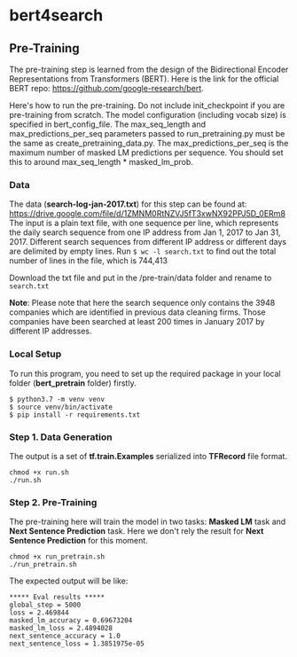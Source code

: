 # bert4search

## Pre-Training

The pre-training step is learned from the design of the Bidirectional Encoder Representations from Transformers (BERT). Here is the link for the official BERT repo: https://github.com/google-research/bert.  

Here's how to run the pre-training. Do not include init_checkpoint if you are pre-training from scratch. The model configuration (including vocab size) is specified in bert_config_file. The max_seq_length and max_predictions_per_seq parameters passed to run_pretraining.py must be the same as create_pretraining_data.py. The max_predictions_per_seq is the maximum number of masked LM predictions per sequence. You should set this to around max_seq_length * masked_lm_prob.

### Data

The data (__search-log-jan-2017.txt__) for this step can be found at: https://drive.google.com/file/d/1ZMNM0RtNZVJ5fT3xwNX92PPJ5D_0ERm8
The input is a plain text file, with one sequence per line, which represents the daily search sequence from one IP address from Jan 1, 2017 to Jan 31, 2017. Different search sequences from different IP address or different days are delimited by empty lines. Run `$ wc -l search.txt` to find out the total number of lines in the file, which is 744,413

Download the txt file and put in the /pre-train/data folder and rename to `search.txt`

__Note__: Please note that here the search sequence only contains the 3948 companies which are identified in previous data cleaning firms. Those companies have been searched at least 200 times in January 2017 by different IP addresses.  

### Local Setup
To run this program, you need to set up the required package in your local folder (__bert_pretrain__ folder) firstly.  

```shell
$ python3.7 -m venv venv
$ source venv/bin/activate
$ pip install -r requirements.txt
```

### Step 1. Data Generation
The output is a set of __tf.train.Examples__ serialized into __TFRecord__ file format.
```shell
chmod +x run.sh
./run.sh
```

### Step 2. Pre-Training
The pre-training here will train the model in two tasks: __Masked LM__ task and __Next Sentence Prediction__ task. Here we don't rely the result for __Next Sentence Prediction__ for this moment.
```shell
chmod +x run_pretrain.sh
./run_pretrain.sh
```

The expected output will be like:
```shell
***** Eval results *****
global_step = 5000
loss = 2.469844
masked_lm_accuracy = 0.69673204
masked_lm_loss = 2.4894028
next_sentence_accuracy = 1.0
next_sentence_loss = 1.3851975e-05
```
